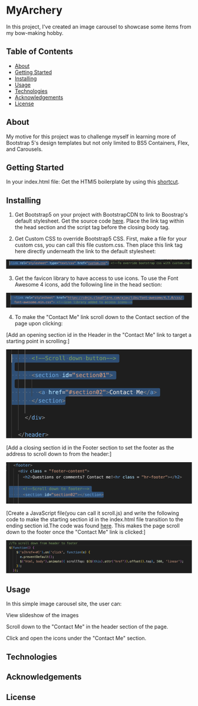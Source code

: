 # MyArchery
In this project, I've created an image carousel to showcase some items from my bow-making hobby. 

## Table of Contents
- [About](#about)
- [Getting Started](#getting_started)
- [Installing](#installing)
- [Usage](#usage)
- [Technologies](#technologies)
- [Acknowledgements](#acknowledgements)
- [License](#license)

## About
My motive for this project was to challenge myself in learning more of Bootstrap 5's design templates but not only limited to BS5 Containers, Flex, and Carousels.

## Getting Started
In your index.html file: Get the HTMl5 boilerplate by using this [shortcut](https://backbencher.dev/html-boilerplate-code-visual-studio-code#:~:text=To%20try%20the%20shortcut%2C%20create,HTML5%20code%20to%20the%20file.).

## Installing

1. Get Bootstrap5 on your project with BootstrapCDN to link to Boostrap's default stylesheet. Get the source code [here](https://getbootstrap.com/docs/5.0/getting-started/download/). Place the link tag within the head section and the script tag before the closing body tag.

2.  Get Custom CSS to override Bootstrap5 CSS. First, make a file for your custom css, you can call this file custom.css. Then place this link tag here directly underneath the link to the default stylesheet:

![Alt text](/BS_Override.png)

3. Get the favicon library to have access to use icons. To use the Font Awesome 4 icons, add the following line in the head section:

![alt text](/icons_library.png)

4. To make the "Contact Me" link scroll down to the Contact section of the page upon clicking:

[Add an opening section id in the Header in the "Contact Me" link to target a starting point in scrolling:]

![alt text](/ScrollDown_Header.png)


[Add a closing section id in the Footer section to set the footer as the address to scroll down to from the header:]

![alt text](/ScrollDown-footer.png)

[Create a JavaScript file(you can call it scroll.js) and write the following code to make the starting section id in the index.html file transition to the ending section id.The code was found [here](https://codepen.io/nxworld/pen/OyRrGy). This makes the page scroll down to the footer once the "Contact Me" link is clicked:]

![alt text](/ScrollDown_JS_code.png)



## Usage 
In this simple image carousel site, the user can:

View slideshow of the images

Scroll down to the "Contact Me" in the header section of the page.

Click and open the icons under the "Contact Me" section.

## Technologies

## Acknowledgements

## License